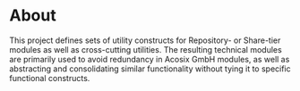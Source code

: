 # About
This project defines sets of utility constructs for Repository- or Share-tier modules as well as cross-cutting utilities. The resulting technical modules are primarily used to avoid redundancy in Acosix GmbH modules, as well as abstracting and consolidating similar functionality without tying it to specific functional constructs.